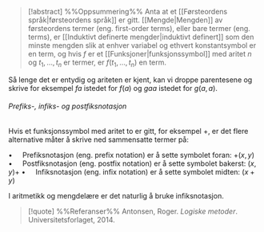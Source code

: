 
> [!abstract] %%Oppsummering%%
Anta at et [[Førsteordens språk|førsteordens språk]] er gitt. [[Mengde|Mengden]] av førsteordens termer (eng. first-order terms), eller bare termer (eng. terms), er [[Induktivt definerte mengder|induktivt definert]] som den minste mengden slik at enhver variabel og ethvert konstantsymbol er en term, og hvis $f$ er et [[Funksjoner|funksjonssymbol]] med aritet $n$ og $t_1,\ldots,t_n$ er termer, er $f(t_1,\ldots,t_n)$ en term.

Så lenge det er entydig og ariteten er kjent, kan vi droppe parentesene og skrive for eksempel $fa$ istedet for $f(a)$ og $gaa$ istedet for $g(a,a)$.

###### Prefiks-, infiks- og postfiksnotasjon
Hvis et funksjonssymbol med aritet to er gitt, for eksempel $+$, er det flere alternative måter å skrive ned sammensatte termer på:

$\bullet\quad$ Prefiksnotasjon (eng. prefix notation) er å sette symbolet foran: $+(x,y)$
$\bullet\quad$ Postfiksnotasjon (eng. postfix notation) er å sette symbolet bakerst: $(x,y)+$
$\bullet\quad$ Infiksnotasjon (eng. infix notation) er å sette symbolet midten: $(x+y)$

I aritmetikk og mengdelære er det naturlig å bruke infiksnotasjon.

> [!quote] %%Referanser%%
Antonsen, Roger. *Logiske metoder*. Universitetsforlaget, 2014.